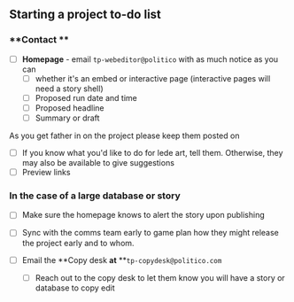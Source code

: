 ## **Starting a project to-do list**

### **Contact **

* [ ] **Homepage** - email `tp-webeditor@politico` with as much notice as you can
  * [ ] whether it's an embed or interactive page \(interactive pages will need a story shell\)
  * [ ] Proposed run date and time
  * [ ] Proposed headline
  * [ ] Summary or draft

As you get father in on the project please keep them posted on

* [ ] If you know what you'd like to do for lede art, tell them. Otherwise, they may also be available to give suggestions
* [ ] Preview links

### **In the case of a large database or story**

* [ ] Make sure the homepage knows to alert the story upon publishing
* [ ] Sync with the comms team early to game plan how they might release the project early and to whom.

* [ ] Email the **Copy desk **at** **`tp-copydesk@politico.com`

  * [ ] Reach out to the copy desk to let them know you will have a story or database to copy edit 



